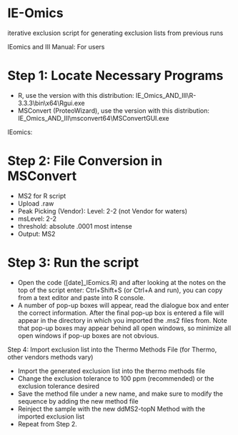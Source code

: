 # IE-Omics
iterative exclusion script for generating exclusion lists from previous runs

IEomics and III Manual: For users

# Step 1: Locate Necessary Programs
 *	R, use the version with this distribution:                                                                         IE_Omics_AND_III\R-3.3.3\bin\x64\Rgui.exe
 *	MSConvert (ProteoWizard), use the version with this distribution: IE_Omics_AND_III\msconvert64\MSConvertGUI.exe

IEomics:

# Step 2: File Conversion in MSConvert
 *	MS2 for R script
   *	Upload .raw
   *	Peak Picking (Vendor): Level: 2-2 (not Vendor for waters)
   *	msLevel: 2-2
   *	threshold: absolute .0001 most intense
   *	Output: MS2

# Step 3: Run the script
 *	Open the code ([date]_IEomics.R) and after looking at the notes on the top of the script enter: Ctrl+Shift+S (or Ctrl+A and run), you can copy from a text editor and paste into R console. 
 *	A number of pop-up boxes will appear, read the dialogue box and enter the correct information. After the final pop-up box is entered a file will appear in the directory in which you imported the .ms2 files from. Note that pop-up boxes may appear behind all open windows, so minimize all open windows if pop-up boxes are not obvious. 

Step 4: Import exclusion list into the Thermo Methods File (for Thermo, other vendors methods vary)
 *	Import the generated exclusion list into the thermo methods file
 *	Change the exclusion tolerance to 100 ppm (recommended) or the exclusion tolerance desired
 *	Save the method file under a new name, and make sure to modify the sequence by adding the new method file
 *	Reinject the sample with the new ddMS2-topN Method with the imported exclusion list
 *	Repeat from Step 2. 
